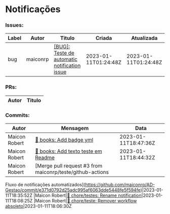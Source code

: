 # Notificações

### Issues:
|Label|Autor|Titulo|Criada|Atualizada|
|-----|-----|------|------|----------|
|bug|maiconrp|[[BUG]: Teste de automatic notification issue](https://github.com/maiconrp/AD-Gestao/issues/2)|2023-01-11T01:24:48Z|2023-01-11T01:24:48Z


 ###  PRs:
|Autor|Titulo|
|-----|------|



 ### Commits:
|Autor|Mensagem|Data|
|-----|--------|----|
|Maicon Robert|[:pencil: books: Add badge yml](https://github.com/maiconrp/AD-Gestao/commit/3193dfb41823d765a8f04bb5fbb7c50a79a08ca1)|2023-01-11T18:47:36Z
|Maicon Robert|[:pencil: books: Add texto teste em Readme](https://github.com/maiconrp/AD-Gestao/commit/2bdf47eab46452eb06a2e72bae12f1bc23fbd923)|2023-01-11T18:44:32Z
|Maicon Robert|[Merge pull request #3 from maiconrp/teste/github-actions

Fluxo de notificações automatizados](https://github.com/maiconrp/AD-Gestao/commit/e371d0792d25adc995af6063dde5448fe5f594fe)|2023-01-11T18:35:52Z
|Maicon Robert|[:wrench: chore/testes: Rename notification](https://github.com/maiconrp/AD-Gestao/commit/412d56b9ebba84c7cb53467a4163ca991694928e)|2023-01-11T18:08:25Z
|Maicon Robert|[:wrench: chore/teste: Remover workflow absoleto](https://github.com/maiconrp/AD-Gestao/commit/77cbe5050039e9ed8f629827d5da68ab4f1999e7)|2023-01-11T18:06:30Z
